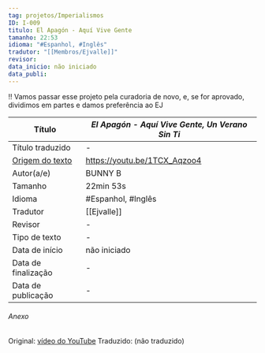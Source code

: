 ```yaml
---
tag: projetos/Imperialismos
ID: I-009
titulo: El Apagón - Aquí Vive Gente
tamanho: 22:53
idioma: "#Espanhol, #Inglês"
tradutor: "[[Membros/Ejvalle]]"
revisor: 
data_inicio: não iniciado
data_publi: 
---
```

!! Vamos passar esse projeto pela curadoria de novo, e, se for aprovado, dividimos em partes e damos preferência ao EJ

| Título                                          | _El Apagón - Aquí Vive Gente, Un Verano Sin Ti_ |
| ----------------------------------------------- | --------------------------------------------- |
| Título traduzido                                | -                                             |
| [Origem do texto](https://youtu.be/1TCX_Aqzoo4) | https://youtu.be/1TCX_Aqzoo4                  |
| Autor(a/e)                                      | BUNNY B                                       |
| Tamanho                                         | 22min 53s                                        |
| Idioma                                          | #Espanhol, #Inglês                            |
| Tradutor                                        | [[Ejvalle]]                                   |
| Revisor                                         | -                                             |
| Tipo de texto                                   | -                                             |
| Data de início                                  | não iniciado                                  |
| Data de finalização                             | -                                             |
| Data de publicação                              |-                                             |

###### Anexo
Original: [vídeo do YouTube](https://youtu.be/1TCX_Aqzoo4)
Traduzido: (não traduzido)